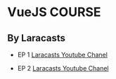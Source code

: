 # VueJS COURSE

##  By Laracasts

* EP 1
 [Laracasts Youtube Chanel](https://www.youtube.com/watch?v=BZwn47RPiAM&ab_channel=Laracasts)

* EP 2
 [Laracasts Youtube Chanel](https://www.youtube.com/watch?v=J4aNmkEGTu0&ab_channel=Laracasts)

